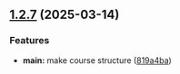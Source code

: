 ## [1.2.7](https://github.com/hikrim/study_2024-2025_os-intro/compare/v1.2.6...v1.2.7) (2025-03-14)


### Features

* **main:** make course structure ([819a4ba](https://github.com/hikrim/study_2024-2025_os-intro/commit/819a4ba9224b479ce5c58363f4538b058ab5d113))



